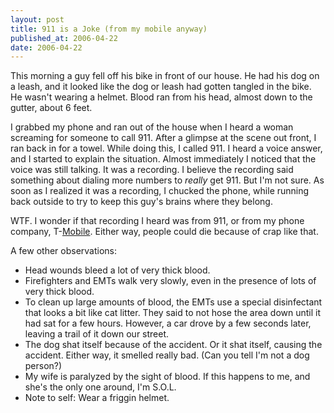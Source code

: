 ```yaml
---
layout: post
title: 911 is a Joke (from my mobile anyway)
published_at: 2006-04-22
date: 2006-04-22
---
```


This morning a guy fell off his bike in front of our house. He had his dog on a leash, and it looked like the dog or leash had gotten tangled in the bike. He wasn't wearing a helmet. Blood ran from his head, almost down to the gutter, about 6 feet.

I grabbed my phone and ran out of the house when I heard a woman screaming for someone to call 911. After a glimpse at the scene out front,  I ran back in for a towel. While doing this, I called 911. I heard a voice answer, and I started to explain the situation. Almost immediately I noticed that the voice was still talking. It was a recording. I believe the recording said something about dialing more numbers to *really* get 911. But I'm not sure. As soon as I realized it was a recording, I chucked the phone, while running back outside to try to keep this guy's brains where they belong.

WTF. I wonder if that recording I heard was from 911, or from my phone company, T-[Mobile](http://www.phone-movies.org). Either way, people could die because of crap like that.

A few other observations:

*   Head wounds bleed a lot of very thick blood.
*   Firefighters and EMTs walk very slowly, even in the presence of lots of very thick blood.
*   To clean up large amounts of blood, the EMTs use a special disinfectant that looks a bit like cat litter. They said to not hose the area down until it had sat for a few hours. However, a car drove by a few seconds later, leaving a trail of it down our street.
*   The dog shat itself because of the accident. Or it shat itself, causing the accident. Either way, it smelled really bad. (Can you tell I'm not a dog person?)
*   My wife is paralyzed by the sight of blood. If this happens to me, and she's the only one around, I'm S.O.L.
*   Note to self: Wear a friggin helmet.